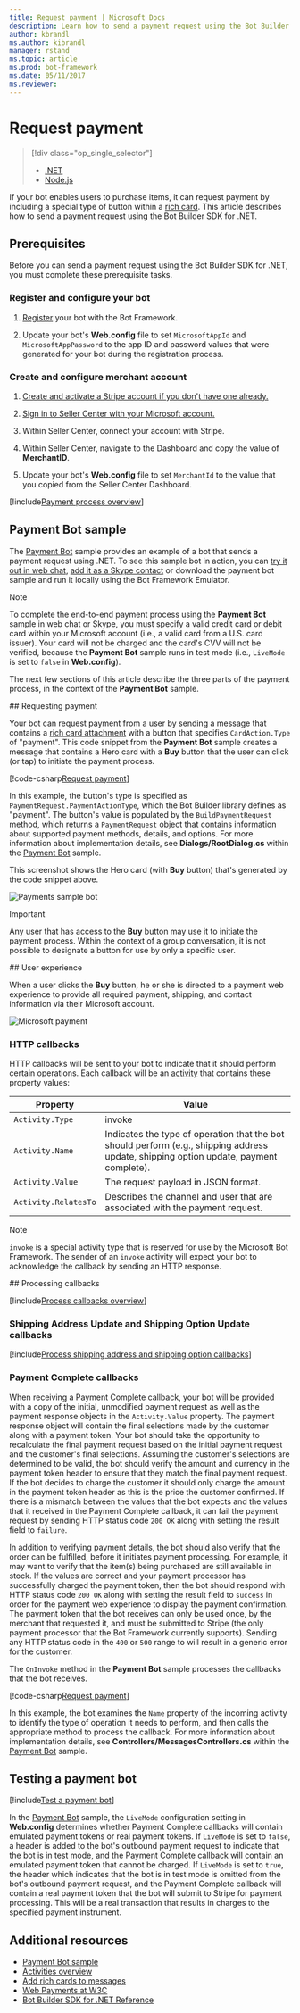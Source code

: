 ```yaml
---
title: Request payment | Microsoft Docs
description: Learn how to send a payment request using the Bot Builder SDK for .NET.
author: kbrandl
ms.author: kibrandl
manager: rstand
ms.topic: article
ms.prod: bot-framework
ms.date: 05/11/2017
ms.reviewer: 
---
```


# Request payment
> [!div class="op_single_selector"]
> - [.NET](../dotnet/bot-builder-dotnet-request-payment.md)
> - [Node.js](../nodejs/bot-builder-nodejs-request-payment.md)

If your bot enables users to purchase items, it can request payment by including 
a special type of button within a [rich card](bot-builder-dotnet-add-rich-card-attachments.md). 
This article describes how to send a payment request using the Bot Builder SDK for .NET.

## Prerequisites

Before you can send a payment request using the Bot Builder SDK for .NET, you must complete these prerequisite tasks.

### Register and configure your bot

1. [Register](../portal-register-bot.md) your bot with the Bot Framework.

2. Update your bot's **Web.config** file to set `MicrosoftAppId` and `MicrosoftAppPassword` to the app ID and password values that were generated for your bot during the registration process. 

### Create and configure merchant account

1. <a href="https://dashboard.stripe.com/register" target="_blank">Create and activate a Stripe account if you don't have one already.</a>

2. <a href="https://seller.microsoft.com/en-us/dashboard/registration/seller/?accountprogram=botframework" target="_blank">Sign in to Seller Center with your Microsoft account.</a>

3. Within Seller Center, connect your account with Stripe.

4. Within Seller Center, navigate to the Dashboard and copy the value of **MerchantID**.

5. Update your bot's **Web.config** file to set `MerchantId` to the value that you copied from the Seller Center Dashboard. 

[!include[Payment process overview](../includes/snippet-payment-process-overview.md)]

## Payment Bot sample

The <a href="https://github.com/Microsoft/BotBuilder-Samples/tree/master/CSharp/sample-payments" target="_blank">Payment Bot</a> sample provides an example of a bot that sends a payment request 
using .NET. 
To see this sample bot in action, you can 
<a href="https://webchat.botframework.com/embed/paymentsample?s=d39Bk7JOMzQ.cwA.Rig.dumLki9bs3uqfWFMjXPn5PFnQVmT2VAVR1Zl1iPi07k" target="_blank">try it out in web chat</a>,
<a href="https://join.skype.com/bot/9fbc0f17-43eb-40fe-bf3b-af151e6ce45e" target="_blank">add it as a Skype 
contact</a> or download the payment bot sample and run it locally using the Bot Framework Emulator. 

> [!NOTE]
> To complete the end-to-end payment process using the **Payment Bot** sample in web chat or Skype, 
> you must specify a valid credit card or debit card within your Microsoft account 
> (i.e., a valid card from a U.S. card issuer). 
> Your card will not be charged and the card's CVV will not be verified, 
> because the **Payment Bot** sample runs in test mode (i.e., `LiveMode` is set to `false` in **Web.config**).

The next few sections of this article describe the three parts of the payment process, 
in the context of the **Payment Bot** sample.

##<a id="request-payment"></a> Requesting payment

Your bot can request payment from a user by sending a message that contains a 
[rich card attachment](bot-builder-dotnet-add-rich-card-attachments.md) with a button that specifies 
`CardAction.Type` of "payment". 
This code snippet from the **Payment Bot** sample creates a message that contains a Hero card with a **Buy** button that the user can click (or tap) to initiate the payment process. 

[!code-csharp[Request payment](../includes/code/dotnet-request-payment.cs#requestPayment)]

In this example, the button's type is specified as `PaymentRequest.PaymentActionType`, which 
the Bot Builder library defines as "payment". 
The button's value is populated by the `BuildPaymentRequest` method, which returns 
a `PaymentRequest` object that contains information about supported payment methods, details, 
and options. 
For more information about implementation details, see **Dialogs/RootDialog.cs** within the 
<a href="https://github.com/Microsoft/BotBuilder-Samples/tree/master/CSharp/sample-payments" target="_blank">Payment Bot</a> sample.

This screenshot shows the Hero card (with **Buy** button) that's generated by the code snippet above. 
 
![Payments sample bot](../media/payments-bot-buy.png) 

> [!IMPORTANT]
> Any user that has access to the **Buy** button may use it to initiate the payment process. 
> Within the context of a group conversation, it is not possible to designate a button for use by only 
> a specific user. 

##<a id="user-experience"></a> User experience

When a user clicks the **Buy** button, he or she is directed to a payment web experience to provide all required payment, shipping, and contact information via their Microsoft account. 

![Microsoft payment](../media/microsoft-payment.png)

### HTTP callbacks

HTTP callbacks will be sent to your bot to indicate that it should perform certain operations. 
Each callback will be an [activity](bot-builder-dotnet-activities.md) 
that contains these property values: 

| Property | Value |
|----|----|
| `Activity.Type` | invoke | 
| `Activity.Name` | Indicates the type of operation that the bot should perform (e.g., shipping address update, shipping option update, payment complete). | 
| `Activity.Value` | The request payload in JSON format. | 
| `Activity.RelatesTo` |  Describes the channel and user that are associated with the payment request. | 

> [!NOTE]
> `invoke` is a special activity type that is reserved for use by the Microsoft Bot Framework. 
> The sender of an `invoke` activity will expect your bot to acknowledge the callback by sending an HTTP response.

##<a id="process-callbacks"></a> Processing callbacks

[!include[Process callbacks overview](../includes/snippet-payment-process-callbacks-overview.md)]

### Shipping Address Update and Shipping Option Update callbacks

[!include[Process shipping address and shipping option callbacks](../includes/snippet-payment-process-callbacks-1.md)]

### Payment Complete callbacks

When receiving a Payment Complete callback, your bot will be provided with a copy of the initial, unmodified payment request as 
well as the payment response objects in the `Activity.Value` property. The payment response object will contain the final selections 
made by the customer along with a payment token. Your bot should take the opportunity to recalculate the final payment request based on
the initial payment request and the customer's final selections. Assuming the customer's selections are determined to be valid, the bot
should verify the amount and currency in the payment token header to ensure that they match the final payment request.  If the bot 
decides to charge the customer it should only charge the amount in the payment token header as this is the price the customer confirmed. 
If there is a mismatch between the values that the bot expects and the values that it received in the Payment Complete callback, it can 
fail the payment request by sending HTTP status code `200 OK` along with setting the result field to `failure`.   

In addition to verifying payment details, the bot should also verify that the order can be fulfilled, before it initiates payment 
processing. For example, it may want to verify that the item(s) being purchased are still available in stock. 
If the values are correct and your payment processor has successfully charged the payment token, then the bot should respond with HTTP 
status code `200 OK` along with setting the result field to `success` in order for the payment web experience to display the payment 
confirmation. The payment token that the bot receives can only be used once, by the merchant that requested it, and must be submitted to 
Stripe (the only payment processor that the Bot Framework currently supports). Sending any HTTP status code in the `400` or `500` range 
to will result in a generic error for the customer.

The `OnInvoke` method in the **Payment Bot** sample processes the callbacks that the bot receives. 

[!code-csharp[Request payment](../includes/code/dotnet-request-payment.cs#processCallback)]

In this example, the bot examines the `Name` property of the incoming activity to identify the type of 
operation it needs to perform, and then calls the appropriate method to process the callback. 
For more information about implementation details, see **Controllers/MessagesControllers.cs** 
within the <a href="https://github.com/Microsoft/BotBuilder-Samples/tree/master/CSharp/sample-payments" target="_blank">Payment Bot</a> sample.

## Testing a payment bot

[!include[Test a payment bot](../includes/snippet-payment-test-bot.md)]

In the <a href="https://github.com/Microsoft/BotBuilder-Samples/tree/master/CSharp/sample-payments" target="_blank">Payment Bot</a> sample, the `LiveMode` configuration setting in **Web.config** determines whether 
Payment Complete callbacks will contain emulated payment tokens or real payment tokens. If `LiveMode` is set to `false`, a header is added to the bot's outbound payment request to indicate that the bot is in test mode, and the Payment Complete callback will contain an emulated payment token that cannot be charged. If `LiveMode` is set to `true`, the header which indicates that the bot is in test mode is omitted from the bot's outbound payment request, and the Payment Complete callback will contain a real payment token that the bot will submit to Stripe for payment processing. This will be a real transaction that results in charges to the specified payment instrument. 

## Additional resources

- <a href="https://github.com/Microsoft/BotBuilder-Samples/tree/master/CSharp/sample-payments" target="_blank">Payment Bot sample</a>
- [Activities overview](bot-builder-dotnet-activities.md)
- [Add rich cards to messages](bot-builder-dotnet-add-rich-card-attachments.md)
- <a href="http://www.w3.org/Payments/" target="_blank">Web Payments at W3C</a> 
- <a href="https://docs.microsoft.com/en-us/dotnet/api/?view=botbuilder-3.11.0" target="_blank">Bot Builder SDK for .NET Reference</a>